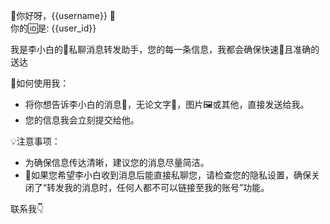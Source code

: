 🎉你好呀，{{username}} 🤗  
你的🆔是: {{user_id}}  

我是李小白的🤖私聊消息转发助手，您的每一条信息，我都会确保快速🚀且准确的送达  

🌈如何使用我：  
- 将你想告诉李小白的消息💌，无论文字💬，图片🖼或其他，直接发送给我。  
- 您的信息我会立刻提交给他。  

💡注意事项：  
- ﻿为确保信息传达清晰，建议您的消息尽量简洁。  
- 🚫如果您希望李小白收到消息后能直接私聊您，请检查您的隐私设置，确保关闭了“转发我的消息时，任何人都不可以链接至我的账号”功能。  

联系我👇
